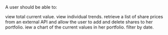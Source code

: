 A user should be able to:

view total current value.
view individual trends.
retrieve a list of share prices from an external API and allow the user to add and delete shares to her portfolio.
iew a chart of the current values in her portfolio.
filter by date.